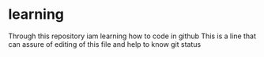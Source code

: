 # learning
Through this repository iam learning how to code in github
This is a line that can assure of editing of this file and help to know git status
